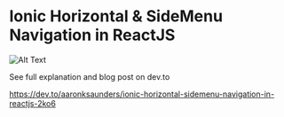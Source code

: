# Ionic Horizontal & SideMenu Navigation in ReactJS

![Alt Text](https://dev-to-uploads.s3.amazonaws.com/i/3azc2gnjtosz8n1anawy.gif)

See full explanation and blog post on dev.to

https://dev.to/aaronksaunders/ionic-horizontal-sidemenu-navigation-in-reactjs-2ko6
